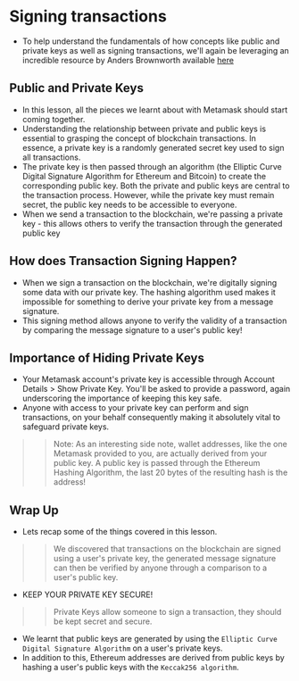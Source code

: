 # Signing transactions
- To help understand the fundamentals of how concepts like public and private keys as well as signing transactions, we'll again be leveraging an incredible resource by Anders Brownworth available [here](https://andersbrownworth.com/blockchain/public-private-keys/)

## Public and Private Keys
- In this lesson, all the pieces we learnt about with Metamask should start coming together.
- Understanding the relationship between private and public keys is essential to grasping the concept of blockchain transactions. In essence, a private key is a randomly generated secret key used to sign all transactions.
- The private key is then passed through an algorithm (the Elliptic Curve Digital Signature Algorithm for Ethereum and Bitcoin) to create the corresponding public key. Both the private and public keys are central to the transaction process. However, while the private key must remain secret, the public key needs to be accessible to everyone.
- When we send a transaction to the blockchain, we're passing a private key - this allows others to verify the transaction through the generated public key

## How does Transaction Signing Happen?
- When we sign a transaction on the blockchain, we're digitally signing some data with our private key. The hashing algorithm used makes it impossible for something to derive your private key from a message signature.
- This signing method allows anyone to verify the validity of a transaction by comparing the message signature to a user's public key!

## Importance of Hiding Private Keys
- Your Metamask account's private key is accessible through Account Details > Show Private Key. You'll be asked to provide a password, again underscoring the importance of keeping this key safe.
- Anyone with access to your private key can perform and sign transactions, on your behalf consequently making it absolutely vital to safeguard private keys.

>> Note: As an interesting side note, wallet addresses, like the one Metamask provided to you, are actually derived from your public key. A public key is passed through the Ethereum Hashing Algorithm, the last 20 bytes of the resulting hash is the address!

## Wrap Up
- Lets recap some of the things covered in this lesson.

>> We discovered that transactions on the blockchain are signed using a user's private key, the generated message signature can then be verified by anyone through a comparison to a user's public key.

- KEEP YOUR PRIVATE KEY SECURE!

>> Private Keys allow someone to sign a transaction, they should be kept secret and secure.

- We learnt that public keys are generated by using the `Elliptic Curve Digital Signature Algorithm` on a user's private keys.
- In addition to this, Ethereum addresses are derived from public keys by hashing a user's public keys with the `Keccak256 algorithm`.
